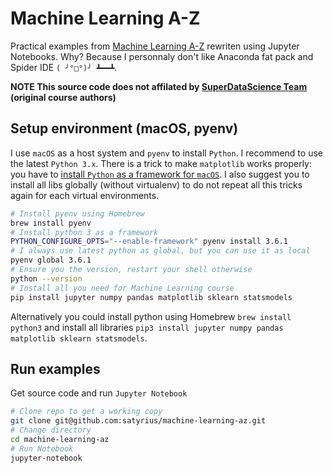 # Machine Learning A-Z
Practical examples from [Machine Learning A-Z](https://www.udemy.com/machinelearning) rewriten using Jupyter Notebooks. Why? Because I personnaly don't like Anaconda fat pack and Spider IDE `( ╯°□°)╯ ┻━━┻`.

**NOTE This source code does not affilated by [SuperDataScience Team](http://superdatascience.com/) (original course authors)**

## Setup environment (macOS, pyenv)

I use `macOS` as a host system and `pyenv` to install `Python`. I recommend to use the latest `Python 3.x`. There is a trick to make `matplotlib` works properly: you have to [install `Python` as a framework for `macOS`](https://matplotlib.org/faq/osx_framework.html). I also suggest you to install all libs globally (without virtualenv) to do not repeat all this tricks again for each virtual environments.

```bash
# Install pyenv using Homebrew
brew install pyenv
# Install python 3 as a framework
PYTHON_CONFIGURE_OPTS="--enable-framework" pyenv install 3.6.1
# I always use latest python as global, but you can use it as local
pyenv global 3.6.1
# Ensure you the version, restart your shell otherwise
python --version
# Install all you need for Machine Learning course
pip install jupyter numpy pandas matplotlib sklearn statsmodels
```

Alternatively you could install python using Homebrew `brew install python3` and install all libraries `pip3 install jupyter numpy pandas matplotlib sklearn statsmodels`. 

## Run examples

Get source code and run `Jupyter Notebook`

```bash
# Clone repo to get a working copy
git clone git@github.com:satyrius/machine-learning-az.git
# Change directory
cd machine-learning-az
# Run Notebook
jupyter-notebook
```
